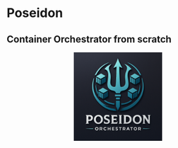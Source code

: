 # Poseidon
## Container Orchestrator from scratch

<div align="center">
<img src="logo.png" alt="Logo" width="200"/>
</div>

